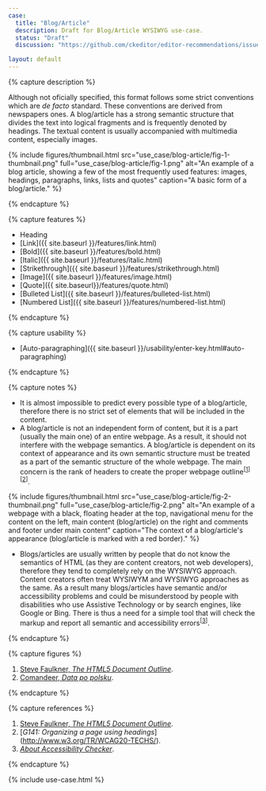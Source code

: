 ```yaml
---
case:
  title: "Blog/Article"
  description: Draft for Blog/Article WYSIWYG use-case.
  status: "Draft"
  discussion: "https://github.com/ckeditor/editor-recommendations/issues/9"

layout: default
---
```


{% capture description %}

Although not oficially specified, this format follows some strict conventions which are <i>de facto</i> standard. These conventions are derived from newspapers ones. A blog/article has a strong semantic structure that divides the text into logical fragments and is frequently denoted  by headings. The textual content is usually accompanied with multimedia content, especially images.

{% include figures/thumbnail.html src="use_case/blog-article/fig-1-thumbnail.png" full="use_case/blog-article/fig-1.png" alt="An example of a blog article, showing a few of the most frequently used features: images, headings, paragraphs, links, lists and quotes" caption="A basic form of a blog/article." %}

{% endcapture %}

{% capture features %}

* Heading
* [Link]({{ site.baseurl }}/features/link.html)
* [Bold]({{ site.baseurl }}/features/bold.html)
* [Italic]({{ site.baseurl }}/features/italic.html)
* [Strikethrough]({{ site.baseurl }}/features/strikethrough.html)
* [Image]({{ site.baseurl }}/features/image.html)
* [Quote]({{ site.baseurl}}/features/quote.html)
* [Bulleted List]({{ site.baseurl }}/features/bulleted-list.html)
* [Numbered List]({{ site.baseurl }}/features/numbered-list.html)

{% endcapture %}

{% capture usability %}

* [Auto-paragraphing]({{ site.baseurl }}/usability/enter-key.html#auto-paragraphing)

{% endcapture %}

{% capture notes %}

* It is almost impossible to predict every possible type of a blog/article, therefore there is no strict set of elements that will be included in the content.
* A blog/article is not an independent form of content, but it is a part (usually the main one) of an entire webpage. As a result,  it should not interfere with the webpage semantics. A blog/article is dependent on its context of appearance and its own semantic structure must be treated as a part of the semantic structure of the whole webpage. The main concern is the rank of headers to create the proper webpage outline<sup>[[1](#ref1)] [[2](#ref2)]</sup>.

{% include figures/thumbnail.html src="use_case/blog-article/fig-2-thumbnail.png" full="use_case/blog-article/fig-2.png" alt="An example of a webpage with a black, floating header at the top, navigational menu for the content on the left, main content (blog/article) on the right and comments and footer under main content" caption="The context of a blog/article's appearance (blog/article is marked with a red border)." %}

* Blogs/articles are usually written by people that do not know the semantics of HTML (as they are content creators, not web developers), therefore they tend to completely rely on the WYSIWYG approach. Content creators often treat WYSIWYM and WYSIWYG approaches as the same. As a result many blogs/articles have semantic and/or accessibility problems and could be misunderstood by people with disabilities who use Assistive Technology or by search engines, like Google or Bing. There is thus a need for a simple tool that will check the markup and report all semantic and accessibility errors<sup>[[3](#ref3)]</sup>.

{% endcapture %}

{% capture figures %}

1. <a id="fig-ref1"></a>[Steve Faulkner, <i>The HTML5 Document Outline</i>](https://www.paciellogroup.com/blog/2013/10/html5-document-outline/).
2. <a id="fig-ref2"></a>[Comandeer, <i>Data po polsku</i>](http://tutorials.comandeer.pl/js-intl.html).

{% endcapture %}

{% capture references %}

1. <a id="ref1"></a>[Steve Faulkner, <i>The HTML5 Document Outline</i>](https://www.paciellogroup.com/blog/2013/10/html5-document-outline/).
2. <a id="ref2"></a>[<i>G141: Organizing a page using headings</i>](http://www.w3.org/TR/WCAG20-TECHS/<G141 class="html"></G141>).
3. <a id="ref3"></a>[<i>About Accessibility Checker</i>](https://cksource.com/a11ychecker/demo/about.html).

{% endcapture %}

{% include use-case.html %}
